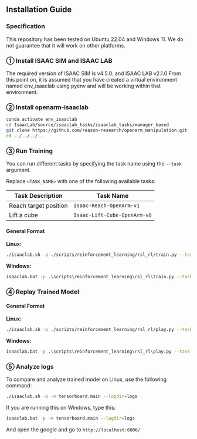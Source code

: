## Installation Guide

### Specification
This repository has been tested on Ubuntu 22.04 and Windows 11.
We do not guarantee that it will work on other platforms.

### ① Install ISAAC SIM and ISAAC LAB
The required version of ISAAC SIM is v4.5.0. and ISAAC LAB v2.1.0
From this point on, it is assumed that you have created a virtual environment named env_isaaclab using pyenv and will be working within that environment.

### ② Install openarm-isaaclab

```bash
conda activate env_isaaclab
cd IsaacLab/source/isaaclab_tasks/isaaclab_tasks/manager_based
git clone https://github.com/reazon-research/openarm_manipulation.git
cd ../../../..
```

### ③ Run Training
You can run different tasks by specifying the task name using the `--task` argument.

Replace `<TASK_NAME>` with one of the following available tasks:

| Task Description      | Task Name                    |
| --------------------- | ---------------------------- |
| Reach target position | `Isaac-Reach-OpenArm-v1`     |
| Lift a cube           | `Isaac-Lift-Cube-OpenArm-v0` |

#### General Format

**Linux:**

```bash
./isaaclab.sh -p ./scripts/reinforcement_learning/rsl_rl/train.py --task <TASK_NAME> --headless
```

**Windows:**

```bash
isaaclab.bat -p .\scripts\reinforcement_learning\rsl_rl\train.py --task <TASK_NAME> --headless
```

### ④ Replay Trained Model

#### General Format

**Linux:**

```bash
./isaaclab.sh -p ./scripts/reinforcement_learning/rsl_rl/play.py --task <TASK_NAME> --num_envs 64
```

**Windows:**

```bash
isaaclab.bat -p .\scripts\reinforcement_learning\rsl_rl\play.py --task <TASK_NAME> --num_envs 64
```

### ⑤ Analyze logs
To compare and analyze trained model on Linux, use the following command:
```bash
./isaaclab.sh -p -m tensorboard.main --logdir=logs
```

If you are running this on Windows, type this:
```bash
isaaclab.bat -p -m tensorboard.main --logdir=logs
```

And open the google and go to `http://localhost:6006/`
